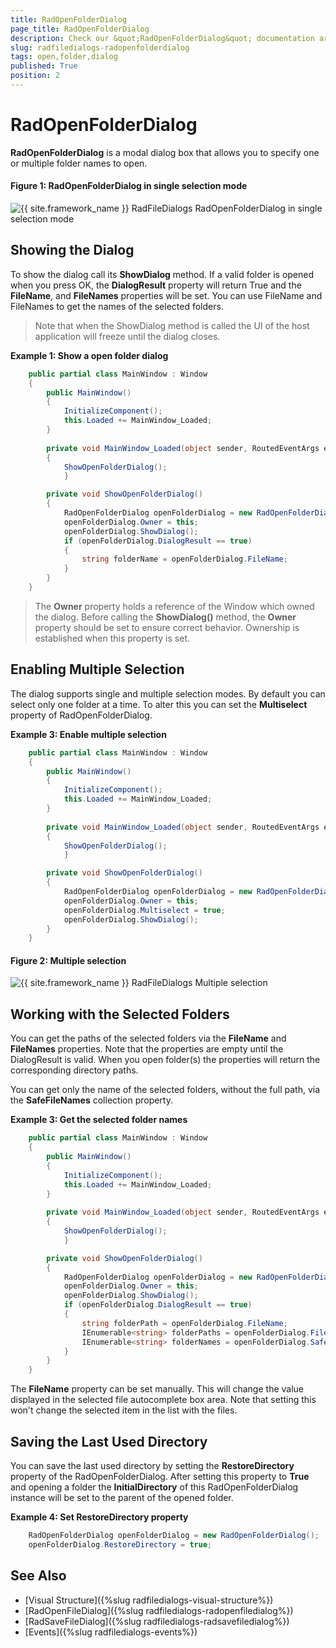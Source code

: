 ```yaml
---
title: RadOpenFolderDialog
page_title: RadOpenFolderDialog
description: Check our &quot;RadOpenFolderDialog&quot; documentation article for the RadFileDialogs {{ site.framework_name }} control.
slug: radfiledialogs-radopenfolderdialog
tags: open,folder,dialog
published: True
position: 2
---
```


# RadOpenFolderDialog

__RadOpenFolderDialog__ is a modal dialog box that allows you to specify one or multiple folder names to open.

#### __Figure 1: RadOpenFolderDialog in single selection mode__ 
![{{ site.framework_name }} RadFileDialogs RadOpenFolderDialog in single selection mode](images/radopenfolderdialog-01.png)

## Showing the Dialog

To show the dialog call its __ShowDialog__ method. If a valid folder is opened when you press OK, the __DialogResult__ property will return True and the __FileName__, and __FileNames__ properties will be set. You can use FileName and FileNames to get the names of the selected folders.

> Note that when the ShowDialog method is called the UI of the host application will freeze until the dialog closes.

__Example 1: Show a open folder dialog__
```C#
	public partial class MainWindow : Window
	{
		public MainWindow()
		{
			InitializeComponent();
			this.Loaded += MainWindow_Loaded;			
		}
		
		private void MainWindow_Loaded(object sender, RoutedEventArgs e)
		{
 			ShowOpenFolderDialog();
        	}

		private void ShowOpenFolderDialog()
		{
			RadOpenFolderDialog openFolderDialog = new RadOpenFolderDialog();
			openFolderDialog.Owner = this;
			openFolderDialog.ShowDialog();
			if (openFolderDialog.DialogResult == true)
			{
				string folderName = openFolderDialog.FileName;
			}
		}
	}
```

> The __Owner__ property holds a reference of the Window which owned the dialog. Before calling the __ShowDialog()__ method, the __Owner__ property should be set to ensure correct behavior. Ownership is established when this property is set. 

## Enabling Multiple Selection

The dialog supports single and multiple selection modes. By default you can select only one folder at a time. To alter this you can set the __Multiselect__ property of RadOpenFolderDialog.

__Example 3: Enable multiple selection__
```C#
	public partial class MainWindow : Window
	{
		public MainWindow()
		{
			InitializeComponent();
			this.Loaded += MainWindow_Loaded;			
		}
		
		private void MainWindow_Loaded(object sender, RoutedEventArgs e)
		{
 			ShowOpenFolderDialog();
        	}

		private void ShowOpenFolderDialog()
		{
			RadOpenFolderDialog openFolderDialog = new RadOpenFolderDialog();
			openFolderDialog.Owner = this;
			openFolderDialog.Multiselect = true;
			openFolderDialog.ShowDialog();        
		}
	}
```

#### __Figure 2: Multiple selection__ 
![{{ site.framework_name }} RadFileDialogs Multiple selection](images/radopenfolderdialog-02.png)

## Working with the Selected Folders

You can get the paths of the selected folders via the __FileName__ and __FileNames__ properties. Note that the properties are empty until the DialogResult is valid. When you open folder(s) the properties will return the corresponding directory paths.

You can get only the name of the selected folders, without the full path, via the __SafeFileNames__ collection property.

__Example 3: Get the selected folder names__
```C#
	public partial class MainWindow : Window
	{
		public MainWindow()
		{
			InitializeComponent();
			this.Loaded += MainWindow_Loaded;			
		}
		
		private void MainWindow_Loaded(object sender, RoutedEventArgs e)
		{
 			ShowOpenFolderDialog();
        	}

		private void ShowOpenFolderDialog()
		{
			RadOpenFolderDialog openFolderDialog = new RadOpenFolderDialog();
			openFolderDialog.Owner = this;
			openFolderDialog.ShowDialog();
			if (openFolderDialog.DialogResult == true)
			{
				string folderPath = openFolderDialog.FileName;
				IEnumerable<string> folderPaths = openFolderDialog.FileNames;
				IEnumerable<string> folderNames = openFolderDialog.SafeFileNames;
			}
		}
	}
```

The __FileName__ property can be set manually. This will change the value displayed in the selected file autocomplete box area. Note that setting this won't change the selected item in the list with the files.

## Saving the Last Used Directory

You can save the last used directory by setting the __RestoreDirectory__ property of the RadOpenFolderDialog. After setting this property to __True__ and opening a folder the __InitialDirectory__ of this RadOpenFolderDialog instance will be set to the parent of the opened folder.

__Example 4: Set RestoreDirectory property__
```C#
	RadOpenFolderDialog openFolderDialog = new RadOpenFolderDialog();
	openFolderDialog.RestoreDirectory = true;
```

## See Also
* [Visual Structure]({%slug radfiledialogs-visual-structure%})
* [RadOpenFileDialog]({%slug radfiledialogs-radopenfiledialog%})
* [RadSaveFileDialog]({%slug radfiledialogs-radsavefiledialog%})
* [Events]({%slug radfiledialogs-events%})
